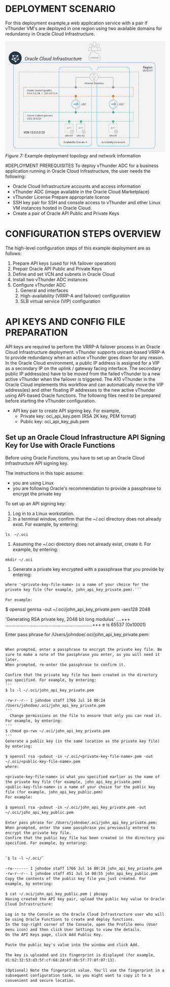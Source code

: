 # DEPLOYMENT SCENARIO
For this deployment example,a web application service with a pair if vThunder VM's are deployed in one region using two available domains for redundancy in Oracle Cloud Infrastructure.

![Deployment Scenario](./images/Deployment_Senario.png)
_Figure 7:_ Example deployment topology and network information

#DEPLOYMENT PREREQUISITES
To deploy vThunder ADC for a business application running in Oracle Cloud Infrastructure, the user needs the following:
* Oracle Cloud Infrastructure accounts and access information
* vThunder ADC (image available in the Oracle Cloud Marketplace)
* vThunder License Prepare appropriate license
* SSH key pair for SSH and console access to vThunder and other Linux VM instances hosted in Oracle Cloud.
* Create a pair of Oracle API Public and Private Keys

# CONFIGURATION STEPS OVERVIEW
The high-level configuration steps of this example deployment are as follows:
1. Prepare API keys (used for HA failover operation)
1. Prepair Oracle API Public and Private Keys
1. Define and set VCN and subnets in Oracle Cloud
1. Install two vThunder ADC instances
1. Configure vThunder ADC
   1. General and interfaces
   1. High-availability (VRRP-A and failover) configuration
   1. SLB virtual service (VIP) configuration
# API KEYS AND CONFIG FILE PREPARATION
API keys are required to perform the VRRP-A failover process in an Oracle Cloud Infrastructure deployment. vThunder supports
unicast-based VRRP-A to provide redundancy when an active vThunder goes down for any reason. In the Oracle Cloud environment,
a public IP address is assigned for a VIP as a secondary IP on the uplink / gateway facing interface. The secondary public IP
address(es) have to be moved from the failed vThunder to a new active vThunder when the failover is triggered. The A10 vThunder in
the Oracle Cloud implements this workflow and can automatically move the VIP address(es) and other floating IP addresses to the
new active vThunder using API-based Oracle functions.
The following files need to be prepared before starting the vThunder configuration.
* API key pair to create API signing key. For example,
  * Private key: oci_api_key.pem (RSA 2K key, PEM format)
  * Public key: oci_api_key_pub.pem

## Set up an Oracle Cloud Infrastructure API Signing Key for Use with Oracle Functions
Before using Oracle Functions, you have to set up an Oracle Cloud Infrastructure API signing key.

The instructions in this topic assume:

  * you are using Linux
  * you are following Oracle's recommendation to provide a passphrase to encrypt the private key

To set up an API signing key:

1. Log in to a Linux workstation.
1. In a terminal window, confirm that the ~/.oci directory does not already exist. For example, by entering:

```ls  ~/.oci```

1. Assuming the ~/.oci directory does not already exist, create it. For example, by entering:

```mkdir ~/.oci```

1. Generate a private key encrypted with a passphrase that you provide by entering:
  ```$ openssl genrsa -out ~/.oci/<private-key-file-name>.pem -aes128 2048'
  where '<private-key-file-name> is a name of your choice for the private key file (for example, john_api_key_private.pem).```
  
  For example:

  ```
  $ openssl genrsa -out ~/.oci/john_api_key_private.pem -aes128 2048

  'Generating RSA private key, 2048 bit long modulus'
  ....+++
  ....................................................................+++
  e is 65537 (0x10001)

  Enter pass phrase for /Users/johndoe/.oci/john_api_key_private.pem:
  ```
  
  When prompted, enter a passphrase to encrypt the private key file. Be sure to make a note of the passphrase you enter, as you will need it later.
  When prompted, re-enter the passphrase to confirm it.
  
  Confirm that the private key file has been created in the directory you specified. For example, by entering:
'''
  $ ls -l ~/.oci/john_api_key_private.pem
  
  -rw-r--r-- 1 johndoe staff 1766 Jul 14 00:24 /Users/johndoe/.oci/john_api_key_private.pem
  '''
    Change permissions on the file to ensure that only you can read it. For example, by entering:
'''
  $ chmod go-rwx ~/.oci/john_api_key_private.pem
'''  
  Generate a public key (in the same location as the private key file) by entering:

  $ openssl rsa -pubout -in ~/.oci/<private-key-file-name>.pem -out ~/.oci/<public-key-file-name>.pem
  where:

  <private-key-file-name> is what you specified earlier as the name of the private key file (for example, john_api_key_private.pem)
  <public-key-file-name> is a name of your choice for the public key file (for example, john_api_key_public.pem)
  For example:

  $ openssl rsa -pubout -in ~/.oci/john_api_key_private.pem -out ~/.oci/john_api_key_public.pem

  Enter pass phrase for /Users/johndoe/.oci/john_api_key_private.pem:
  When prompted, enter the same passphrase you previously entered to encrypt the private key file.
  Confirm that the public key file has been created in the directory you specified. For example, by entering:


  `$ ls -l ~/.oci/`

  -rw------- 1 johndoe staff 1766 Jul 14 00:24 john_api_key_private.pem
  -rw-r--r-- 1 johndoe staff 451 Jul 14 00:55 john_api_key_public.pem
  Copy the contents of the public key file you just created. For example, by entering:

  $ cat ~/.oci/john_api_key_public.pem | pbcopy
  Having created the API key pair, upload the public key value to Oracle Cloud Infrastructure:

  Log in to the Console as the Oracle Cloud Infrastructure user who will be using Oracle Functions to create and deploy functions.
  In the top-right corner of the Console, open the Profile menu (User menu icon) and then click User Settings to view the details.
  On the API Keys page, click Add Public Key.

  Paste the public key's value into the window and click Add.

  The key is uploaded and its fingerprint is displayed (for example, d1:b2:32:53:d3:5f:cf:68:2d:6f:8b:5f:77:8f:07:13).

  (Optional) Note the fingerprint value. You'll use the fingerprint in a subsequent configuration task, so you might want to copy it to a convenient and secure location.
